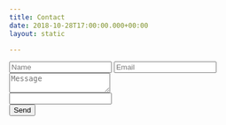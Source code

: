 ```yaml
---
title: Contact
date: 2018-10-28T17:00:00.000+00:00
layout: static

---
```

<!-- <h3 id="contact-me">Contact me</h3> -->
<form name="contact" method="POST" action="/success" netlify netlify-honeypot="bot-field">
<input type="text" name="name" placeholder="Name" />
<input type="email" name="email" placeholder="Email" />
<textarea name="message" placeholder="Message"></textarea>
<div data-netlify-recaptcha="true"></div>
<div class="honeypot"><input name="bot-field" /></div>
<button type="submit"><span class="text-link send-button">Send</span></button>
</form>